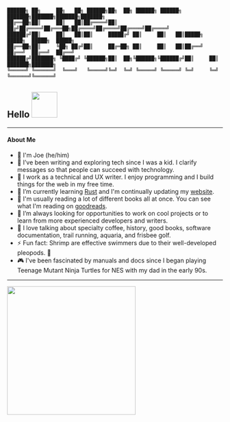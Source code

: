 

    ██████╗ ██╗     ██╗   ██╗ ██████╗██╗  ██╗ ██████╗ ██████╗ ███████╗███████╗███████╗███████╗
    ██╔══██╗██║     ██║   ██║██╔════╝██║ ██╔╝██╔════╝██╔═══██╗██╔════╝██╔════╝██╔════╝██╔════╝
    ██████╔╝██║     ██║   ██║██║     █████╔╝ ██║     ██║   ██║█████╗  █████╗  █████╗  █████╗  
    ██╔══██╗██║     ╚██╗ ██╔╝██║     ██╔═██╗ ██║     ██║   ██║██╔══╝  ██╔══╝  ██╔══╝  ██╔══╝  
    ██████╔╝███████╗ ╚████╔╝ ╚██████╗██║  ██╗╚██████╗╚██████╔╝██║     ██║     ███████╗███████╗
    ╚═════╝ ╚══════╝  ╚═══╝   ╚═════╝╚═╝  ╚═╝ ╚═════╝ ╚═════╝ ╚═╝     ╚═╝     ╚══════╝╚══════╝




## Hello <img src="https://user-images.githubusercontent.com/38405469/195749071-fe75dc41-6556-4f16-a160-f74079b77ac0.png" width="60"/>
---

#### About Me

- 👋 I'm Joe (he/him) 
- 🔭 I’ve been writing and exploring tech since I was a kid. I clarify messages so that people can succeed with technology.
- 💼 I work as a technical and UX writer. I enjoy programming and I build things for the web in my free time.
- 🌱 I’m currently learning [Rust](https://doc.rust-lang.org/book/) and I'm continually updating my [website](https://joewrites.io/).
- 📖 I'm usually reading a lot of different books all at once. You can see what I'm reading on [goodreads](https://www.goodreads.com/joeisreading). 
- 🤔 I’m always looking for opportunities to work on cool projects or to learn from more experienced developers and writers.
- 💬 I love talking about specialty coffee, history, good books, software documentation, trail running, aquaria, and frisbee golf.
- ⚡ Fun fact: Shrimp are effective swimmers due to their well-developed pleopods. :shrimp:
- 🎮 I've been fascinated by manuals and docs since I began playing Teenage Mutant Ninja Turtles for NES with my dad in the early 90s.
---
<img src="https://media.giphy.com/media/cFdHXXm5GhJsc/giphy.gif" width="300"/>



